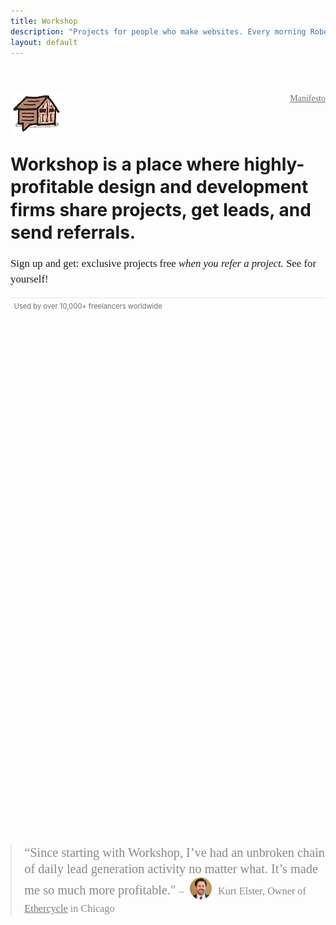 ```yaml
---
title: Workshop
description: "Projects for people who make websites. Every morning Robert finds the top 6 job posts for project-seeking website designers."
layout: default
---
```


<script src="http://code.jquery.com/jquery-1.9.1.js"></script>
<script src="http://code.jquery.com/jquery-migrate-1.1.0.js"></script>
<script>
$(document).ready(function () {
    var expanded = false;
    $("#drawer-handle").click(function () {
				
        if (expanded = !expanded) {
					$(function () {
						$("#large-optin-container").animate({height:'220'});
						$("#drawer-content").animate({ "margin-right": 0 }, "slow");
						$("#slide-out").animate({ "margin-left": -550 }, "fast");
					});
        } else {
            $("#drawer-content").animate({ "margin-right": -550 }, "slow");
        }
    });
});
</script>

<script>
function getNextDayOfWeek(date, dayOfWeek, hour) {
      var resultDate = new Date(date.getTime());
    resultDate.setDate(date.getDate() + (7 + dayOfWeek - date.getDay()) % 7);
   resultDate.setHours(hour,0,0,0);
    return resultDate;
}

var countDownDate = getNextDayOfWeek(new Date(),5,17);

// Update the count down every 1 second
  var x = setInterval(function() {

  // Get todays date and time
  var now = new Date().getTime();

  // Find the distance between now an the count down date
  var distance = countDownDate - now;

  // Time calculations for days, hours, minutes and seconds
  var days = Math.floor(distance / (1000 * 60 * 60 * 24)).toString();
  var hours = Math.floor((distance % (1000 * 60 * 60 * 24)) / (1000 * 60 * 60)).toString();
  var minutes = Math.floor((distance % (1000 * 60 * 60)) / (1000 * 60)).toString();
  var seconds = Math.floor((distance % (1000 * 60)) / 1000).toString();

  // Display the result in the element with id="timer"
  document.getElementById("circle-days").innerHTML = days + " <div class='timer-font'>days</div>";
  document.getElementById("circle-hours").innerHTML = hours + " <div class='timer-font'>hrs</div>";
  document.getElementById("circle-minutes").innerHTML = minutes + " <div class='timer-font'>mins</div>";
  document.getElementById("circle-seconds").innerHTML = seconds + " <div class='timer-font'>secs</div>";

  // If the count down is finished, write some text 
  if (distance < 0) {
    clearInterval(x);
    document.getElementById("timer").innerHTML = "EXPIRED";
  }
}, 1000);
</script>

<style>
.fun-facts {
	max-width: 550px; 
}
.fun-facts p {
	max-width: 550px;
	border-top: 1px dotted #ccc;
	font-size: 80%;
	padding: .55em .5em;
	margin: 0;
	color: #717171;
}
a.red-button, input[type="submit"].red-button {
	background-color:#E66125;
	color: #FFF;
	font-weight: 500;
	padding: .3em 1em .4em;
	border-radius: .35em;
	margin: .5em 0 0;
	text-decoration: none;
	display: inline-block;
	letter-spacing: .1;
	font-size: 105%;
	text-transform: normal;
}
.note {
	font-size: 90%; 
	color: #717171; 
	font-family: Georgia;
}

blockquote {
	max-width: 750px;
	margin: 0 auto 5em;
	font-family: Georgia;
	font-size: 145%;
	font-weight: 200;
	color: #888;
}

.timer-font {
	display: inline;
	margin: 0;
	padding: 0;
}

input[type="submit"] {
	text-transform: none;
	letter-spacing: 0;
}

input[type="text"], input[type="email"] {
	max-width:100%;
	display: block;
	box-sizing: border-box;
	font-size: 100%;
	margin: .5em 0;
	border: 1px solid #ccc;
	background-color: #FFF;
	padding: .5em .5em;
}

input::placeholder {
	color: #717171;
}

#large-optin-container {
    width: 100%;
    margin: 0;
    position: relative;
    color: white;
    padding: 0;
		height: auto;
		overflow: hidden;
}
#drawer {
    position: absolute;
    right: 0;
    top: 0;
    height: 100%;
    overflow-x: hidden; /* Needed for initial hidden state */
}
#drawer > div {
    height: 100%;
    border-left: 10px solid white;
    float: left;
}

#drawer-content {
    width: 550px;
    margin-right: -550px; /* -width */
    background-color: #FFF;
}
#drawer-content > p {

}

@media screen and (max-width: 900px) { 
	#large-optin-container {
		visibility: hidden;
		display: none;
	}
	
	#mobile-optin-container {
		visibility: visible;
	}
}

@media screen and (min-width: 900px) { 
	#large-optin-container {
		visibility: visible;

	}
	
	#mobile-optin-container {
		visibility: hidden;
		display: none;
	}
}


</style>

<div markdown="1" style="max-width: 550px; margin: 0 auto 1em; padding: 2em 0; line-height: 1.3;">
	
<span style="float:right;"><a style="font-weight: 300; color: #717171;	font-family: Georgia;" href="/manifesto/">Manifesto</a></span>
	
<img src="./images/workshop-place.png" style="max-width:100%; margin: 0 0 -1em;">
	
# Workshop is a place where highly-profitable design and development firms share projects, get leads, and send referrals.

<p style="font-size: 120%; margin: 1em 0; font-family: Georgia; font-weight: 100; line-height: 1.5;">Sign up and get: exclusive projects free <em>when you refer a project.</em> See for yourself!</p>

<div id="large-optin-container">
	<div id="slide-out">
		<div class="fun-facts">
			<p>Used by over 10,000+ freelancers worldwide</p>

			<p>Laser focused on remote, project-based work (over 9,000 projects served)</p>

			<!--<p>Members have won over $1.2 million work from us already</p>-->

			<p>Next free newsletter sends in <span id="circle-days" class="circle-time"></span>, <span id="circle-hours" class="circle-time"></span>, <span id="circle-minutes" class="circle-time"></span>, and <span id="circle-seconds" class="circle-time"></span><span id="timer"></span>.</p>
		</div>
		
		<a href="#" id="drawer-handle" class="red-button" style="margin: 1em 0 0;">Free registration</a>
	</div>
	
	<div id="drawer">
	    <div id="drawer-content">
					<h3 style="margin:0;">Enter your info to sign up:</h3>
					<form action="https://www.getdrip.com/forms/287921483/submissions" method="post" data-drip-embedded-form="287921483">
					    <div>
					        <input type="text" id="drip-first-name" name="fields[first_name]" placeholder="Your name" value="" />
					    </div>
					    <div>
					        <input type="email" id="drip-email" name="fields[email]" value="" placeholder="Your email address" />
					    </div>
					    <div>
					        <input type="text" id="drip-portfolio-website" name="fields[portfolio_website]" value="" placeholder="Your portfolio website url" />
					    </div>
					  <div>
					    <input class="red-button" type="submit" name="submit" value="Register now" data-drip-attribute="sign-up-button" />
					  </div>
					</form>
	    </div>
	</div>
</div>

<div id="mobile-optin-container">
	<div class="fun-facts">
		<p>Used by over 10,000+ freelancers worldwide</p>

		<p>Laser focused on remote, project-based work (over 9,000 projects served)</p>

		<!--<p>Members have won over $1.2 million work from us already</p>-->

		<p>Next free newsletter sends in this Friday!</p>
	</div>
	
	<h3 style="margin:1em 0 0; padding: .25em;">Enter your info to sign up:</h3>
	<form action="https://www.getdrip.com/forms/287921483/submissions" method="post" data-drip-embedded-form="287921483">
	    <div>
	        <input type="text" id="drip-first-name" name="fields[first_name]" placeholder="Your name" value="" />
	    </div>
	    <div>
	        <input type="email" id="drip-email" name="fields[email]" value="" placeholder="Your email address" />
	    </div>
	    <div>
	        <input type="text" id="drip-portfolio-website" name="fields[portfolio_website]" value="" placeholder="Your portfolio website url" />
	    </div>
	  <div>
	    <input class="red-button" type="submit" name="submit" value="Register now" data-drip-attribute="sign-up-button" />
	  </div>
	</form>
</div>

<p class="note">To maintain quality, we reserve the right to close/refuse registration at any time.</p>

</div>

> &ldquo;Since starting with Workshop, I’ve had an unbroken chain of daily lead generation activity no matter what. It’s made me so much more profitable." <span style="font-size: 80%;">– <img src="./images/kurt.jpeg" style="width:35px; border-radius: 35px; height: 35px; vertical-align: -.5em; margin: 0 .35em;"> Kurt Elster, Owner of <a href="http://ethercycle.com" style="color:#777;">Ethercycle</a> in Chicago</span>


